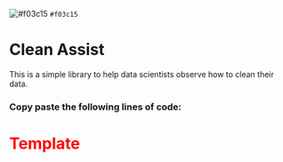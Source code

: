![#f03c15](https://placehold.it/15/f03c15/000000?text=+) `#f03c15`

# Clean Assist

This is a simple library to help data scientists observe how to clean their data.

### Copy paste the following lines of code:

<!DOCTYPE html>
<html>
<head>
	<meta charset="utf-8"/>
</head>
<body>
<h1 style="color:red">Template</h1>
	

</body>
</html>
